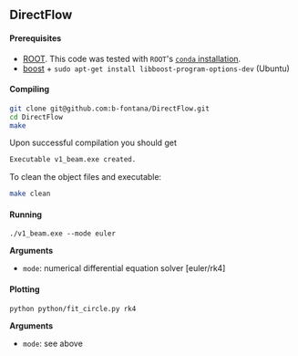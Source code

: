 ## DirectFlow

#### Prerequisites

- [ROOT](https://root.cern/). This code was tested with ```ROOT```'s [```conda``` installation](https://root.cern/install/#conda).
- [boost](https://www.boost.org/) + ```sudo apt-get install libboost-program-options-dev``` (Ubuntu)

#### Compiling

```bash
git clone git@github.com:b-fontana/DirectFlow.git
cd DirectFlow
make
```

Upon successful compilation you should get

```bash
Executable v1_beam.exe created.
```

To clean the object files and executable:

```bash
make clean
```

#### Running

```
./v1_beam.exe --mode euler
```

**Arguments**

- ```mode```: numerical differential equation solver [euler/rk4]


#### Plotting

```
python python/fit_circle.py rk4
```

**Arguments**

- ```mode```: see above



